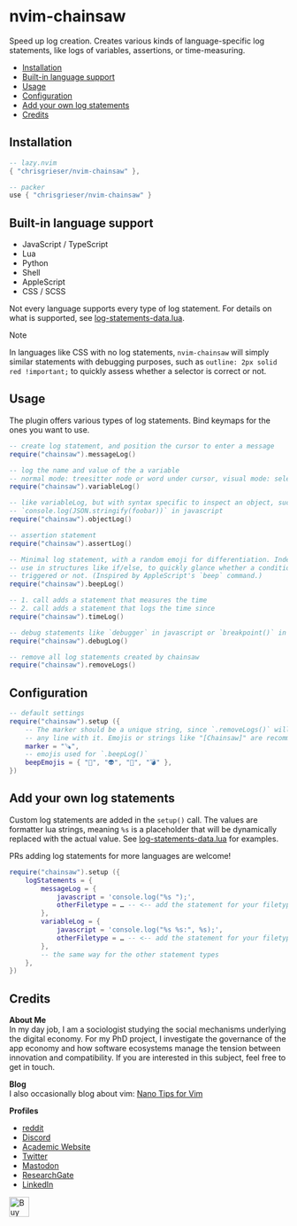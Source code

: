 <!-- LTeX: enabled=false -->
# nvim-chainsaw
<!-- LTeX: enabled=true -->
<!-- TODO uncomment shields when available in dotfyle.com 
<a href="https://dotfyle.com/plugins/chrisgrieser/nvim-chainsaw">
<img alt="badge" src="https://dotfyle.com/plugins/chrisgrieser/nvim-chainsaw/shield"/></a>
-->

Speed up log creation. Creates various kinds of language-specific log
statements, like logs of variables, assertions, or time-measuring.

<!-- toc -->

- [Installation](#installation)
- [Built-in language support](#built-in-language-support)
- [Usage](#usage)
- [Configuration](#configuration)
- [Add your own log statements](#add-your-own-log-statements)
- [Credits](#credits)

<!-- tocstop -->

## Installation

```lua
-- lazy.nvim
{ "chrisgrieser/nvim-chainsaw" },

-- packer
use { "chrisgrieser/nvim-chainsaw" }
```

## Built-in language support
- JavaScript / TypeScript
- Lua
- Python
- Shell
- AppleScript
- CSS / SCSS

Not every language supports every type of log statement. For details on what is
supported, see [log-statements-data.lua](./lua/chainsaw/log-statements-data.lua).

> [!NOTE]
> In languages like CSS with no log statements, `nvim-chainsaw` will simply
> similar statements with debugging purposes, such as `outline: 2px solid red
> !important;` to quickly assess whether a selector is correct or not.

## Usage

The plugin offers various types of log statements. Bind keymaps for the ones you
want to use.

```lua
-- create log statement, and position the cursor to enter a message
require("chainsaw").messageLog()

-- log the name and value of the a variable
-- normal mode: treesitter node or word under cursor, visual mode: selection
require("chainsaw").variableLog()

-- like variableLog, but with syntax specific to inspect an object, such as
-- `console.log(JSON.stringify(foobar))` in javascript
require("chainsaw").objectLog()

-- assertion statement
require("chainsaw").assertLog()

-- Minimal log statement, with a random emoji for differentiation. Indented for
-- use in structures like if/else, to quickly glance whether a condition was
-- triggered or not. (Inspired by AppleScript's `beep` command.)
require("chainsaw").beepLog()

-- 1. call adds a statement that measures the time
-- 2. call adds a statement that logs the time since
require("chainsaw").timeLog()

-- debug statements like `debugger` in javascript or `breakpoint()` in python
require("chainsaw").debugLog()

-- remove all log statements created by chainsaw
require("chainsaw").removeLogs()
```

## Configuration

```lua
-- default settings
require("chainsaw").setup ({
	-- The marker should be a unique string, since `.removeLogs()` will remove
	-- any line with it. Emojis or strings like "[Chainsaw]" are recommended.
	marker = "🪚",
	-- emojis used for `.beepLog()`
	beepEmojis = { "🤖", "👽", "👾", "💣" },
})
```

## Add your own log statements
Custom log statements are added in the `setup()` call. The values are formatter
lua strings, meaning `%s` is a placeholder that will be dynamically replaced
with the actual value. See
[log-statements-data.lua](./lua/chainsaw/log-statements-data.lua) for examples.

PRs adding log statements for more languages are welcome!

```lua
require("chainsaw").setup ({
	logStatements = {
		messageLog = {
			javascript = 'console.log("%s ");',
			otherFiletype = … -- <-- add the statement for your filetype here
		},
		variableLog = {
			javascript = 'console.log("%s %s:", %s);',
			otherFiletype = … -- <-- add the statement for your filetype here
		},
		-- the same way for the other statement types
	},
})
```

## Credits
<!-- vale Google.FirstPerson = NO -->
__About Me__  
In my day job, I am a sociologist studying the social mechanisms underlying the
digital economy. For my PhD project, I investigate the governance of the app
economy and how software ecosystems manage the tension between innovation and
compatibility. If you are interested in this subject, feel free to get in touch.

__Blog__  
I also occasionally blog about vim: [Nano Tips for Vim](https://nanotipsforvim.prose.sh)

__Profiles__  
- [reddit](https://www.reddit.com/user/pseudometapseudo)
- [Discord](https://discordapp.com/users/462774483044794368/)
- [Academic Website](https://chris-grieser.de/)
- [Twitter](https://twitter.com/pseudo_meta)
- [Mastodon](https://pkm.social/@pseudometa)
- [ResearchGate](https://www.researchgate.net/profile/Christopher-Grieser)
- [LinkedIn](https://www.linkedin.com/in/christopher-grieser-ba693b17a/)

<a href='https://ko-fi.com/Y8Y86SQ91' target='_blank'><img
	height='36'
	style='border:0px;height:36px;'
	src='https://cdn.ko-fi.com/cdn/kofi1.png?v=3'
	border='0'
	alt='Buy Me a Coffee at ko-fi.com'
/></a>
